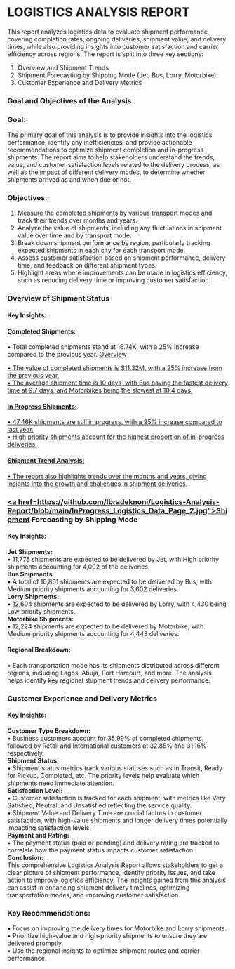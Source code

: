# **LOGISTICS ANALYSIS REPORT**
This report analyzes logistics data to evaluate shipment performance, covering completion rates, ongoing deliveries, shipment value, and delivery times, while also providing insights into customer satisfaction and carrier efficiency across regions.
The report is split into three key sections:
1.	Overview and Shipment Trends
2.	Shipment Forecasting by Shipping Mode (Jet, Bus, Lorry, Motorbike)
3.	Customer Experience and Delivery Metrics

### **Goal and Objectives of the Analysis**
### Goal:
The primary goal of this analysis is to provide insights into the logistics performance, identify any inefficiencies, and provide actionable recommendations to optimize shipment completion and in-progress shipments. The report aims to help stakeholders understand the trends, value, and customer satisfaction levels related to the delivery process, as well as the impact of different delivery modes, to determine whether shipments arrived as and when due or not.

### Objectives:
1.	Measure the completed shipments by various transport modes and track their trends over months and years.
2.	Analyze the value of shipments, including any fluctuations in shipment value over time and by transport mode.
3.	Break down shipment performance by region, particularly tracking expected shipments in each city for each transport mode.
4.	Assess customer satisfaction based on shipment performance, delivery time, and feedback on different shipment types.
5.	Highlight areas where improvements can be made in logistics efficiency, such as reducing delivery time or improving customer satisfaction.

### Overview of Shipment Status
#### Key Insights:
#### **Completed Shipments:**
•	Total completed shipments stand at 16.74K, with a 25% increase compared to the previous year. <a href="https://github.com/Ibradeknoni/Logistics-Analysis-Report/blob/main/Completed_Logistics_Data_Page_1.jpg">Overview  

•	The value of completed shipments is $11.32M, with a 25% increase from the previous year.  
•	The average shipment time is 10 days, with Bus having the fastest delivery time at 9.7 days, and Motorbikes being the slowest at 10.4 days.  

#### **In Progress Shipments:**
•	47.46K shipments are still in progress, with a 25% increase compared to last year.  
•	High priority shipments account for the highest proportion of in-progress deliveries.  

#### **Shipment Trend Analysis:**
•	The report also highlights trends over the months and years, giving insights into the growth and challenges in shipment deliveries.  

### <a href=https://github.com/Ibradeknoni/Logistics-Analysis-Report/blob/main/InProgress_Logistics_Data_Page_2.jpg">Shipment Forecasting by Shipping Mode
#### Key Insights:
**Jet Shipments:**  
•	11,775 shipments are expected to be delivered by Jet, with High priority shipments accounting for 4,002 of the deliveries.  
**Bus Shipments:**  
•	A total of 10,861 shipments are expected to be delivered by Bus, with Medium priority shipments accounting for 3,602 deliveries.  
**Lorry Shipments:**  
•	12,604 shipments are expected to be delivered by Lorry, with 4,430 being Low priority shipments.  
**Motorbike Shipments:**  
•	12,224 shipments are expected to be delivered by Motorbike, with Medium priority shipments accounting for 4,443 deliveries.  

#### Regional Breakdown:
•	Each transportation mode has its shipments distributed across different regions, including Lagos, Abuja, Port Harcourt, and more. The analysis helps identify key regional shipment trends and delivery performance.  

### Customer Experience and Delivery Metrics
#### Key Insights:
**Customer Type Breakdown:**  
•	Business customers account for 35.99% of completed shipments, followed by Retail and International customers at 32.85% and 31.16% respectively.  
**Shipment Status:**  
•	Shipment status metrics track various statuses such as In Transit, Ready for Pickup, Completed, etc. The priority levels help evaluate which shipments need immediate attention.  
**Satisfaction Level:**  
•	Customer satisfaction is tracked for each shipment, with metrics like Very Satisfied, Neutral, and Unsatisfied reflecting the service quality.  
•	Shipment Value and Delivery Time are crucial factors in customer satisfaction, with high-value shipments and longer delivery times potentially impacting satisfaction levels.  
**Payment and Rating:**  
•	The payment status (paid or pending) and delivery rating are tracked to correlate how the payment status impacts customer satisfaction.  
**Conclusion:**  
This comprehensive Logistics Analysis Report allows stakeholders to get a clear picture of shipment performance, identify priority issues, and take action to improve logistics efficiency. The insights gained from this analysis can assist in enhancing shipment delivery timelines, optimizing transportation modes, and improving customer satisfaction.  

### Key Recommendations:
•	Focus on improving the delivery times for Motorbike and Lorry shipments.  
•	Prioritize high-value and high-priority shipments to ensure they are delivered promptly.  
•	Use the regional insights to optimize shipment routes and carrier performance.  



